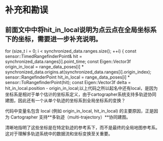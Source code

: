 # 补充和勘误


## 前面文中中将hit_in_local说明为点云点在全局坐标系下的坐标，需要进一步补充说明。

for (size_t i = 0; i < synchronized_data.ranges.size(); ++i) {
const sensor::TimedRangefinderPoint& hit =
synchronized_data.ranges[i].point_time;
const Eigen::Vector3f origin_in_local = range_data_poses[i] *
synchronized_data.origins.at(synchronized_data.ranges[i].origin_index);
sensor::RangefinderPoint hit_in_local =
range_data_poses[i] * sensor::ToRangefinderPoint(hit);
const Eigen::Vector3f delta = hit_in_local.position - origin_in_local;以上代码之所以起名中还有local，是因为坐标系是相对于单个估计的坐标系定义，由于cartographer系统支持多轨迹协同建图，因此还有一个从单个轨迹的坐标系到全局坐标系的变换？


代码中变量名包含 local (例如 origin_in_local, hit_in_local) 的主要原因，正是因为 Cartographer 支持**多轨迹（multi-trajectory）**协同建图。

清晰地指明了这些坐标是在特定轨迹的参考系下，而不是最终的全局地图参考系。这对于理解多轨迹系统中的数据流和坐标变换至关重要。
